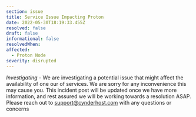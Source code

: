 ```yaml
---
section: issue
title: Service Issue Impacting Proton
date: 2022-05-30T18:19:33.455Z
resolved: false
draft: false
informational: false
resolvedWhen: 
affected:
  - Proton Node
severity: disrupted
---
```

*Investigating* - We are investigating a potential issue that might affect the availability of one our of services. We are sorry for any inconvenience this may cause you. This incident post will be updated once we have more information, and rest assured we wlll be working towards a resolution ASAP. Please reach out to support@cynderhost.com with any questions or concerns

